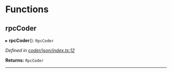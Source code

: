 

# Functions

<a id="rpccoder"></a>

##  rpcCoder

▸ **rpcCoder**(): `RpcCoder`

*Defined in [coder/json/index.ts:12](https://github.com/polkadot-js/api/blob/ed8c2e3/packages/rpc-provider/src/coder/json/index.ts#L12)*

**Returns:** `RpcCoder`

___


